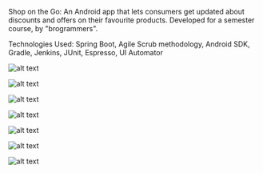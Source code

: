 Shop on the Go: An Android app that lets consumers get updated about discounts and offers on their favourite products. 
Developed for a semester course, by "brogrammers".

Technologies Used: Spring Boot, Agile Scrub methodology, Android SDK, Gradle, Jenkins, JUnit, Espresso, UI Automator

![alt text](https://github.com/R3713X/Shop-On-The-Go/blob/2cdc48f730979b7c43ea037255ccdab0d7fae31c/Demo%20Photos/login.PNG)

![alt text](https://github.com/R3713X/Shop-On-The-Go/blob/2cdc48f730979b7c43ea037255ccdab0d7fae31c/Demo%20Photos/map%20screen.PNG)

![alt text](https://github.com/R3713X/Shop-On-The-Go/blob/2cdc48f730979b7c43ea037255ccdab0d7fae31c/Demo%20Photos/profile%20and%20selections%20side%20drawwer.PNG)

![alt text](https://github.com/R3713X/Shop-On-The-Go/blob/2cdc48f730979b7c43ea037255ccdab0d7fae31c/Demo%20Photos/choose%20the%20type%20of%20products%20you%20want%20to%20find%20screen.PNG)

![alt text](https://github.com/R3713X/Shop-On-The-Go/blob/2cdc48f730979b7c43ea037255ccdab0d7fae31c/Demo%20Photos/adding%20shop%20address%20screen.PNG)

![alt text](https://github.com/R3713X/Shop-On-The-Go/blob/2cdc48f730979b7c43ea037255ccdab0d7fae31c/Demo%20Photos/adding%20shop%20screen.PNG)

![alt text](https://github.com/R3713X/Shop-On-The-Go/blob/2cdc48f730979b7c43ea037255ccdab0d7fae31c/Demo%20Photos/register%20screen.PNG)

